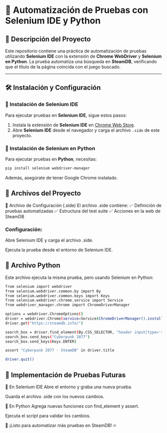 # 🚀 Automatización de Pruebas con Selenium IDE y Python

## 📌 Descripción del Proyecto
Este repositorio contiene una práctica de automatización de pruebas utilizando **Selenium IDE** con la extensión de **Chrome WebDriver** y **Selenium en Python**. La prueba automatiza una búsqueda en **SteamDB**, verificando que el título de la página coincida con el juego buscado.

---

## 🛠 Instalación y Configuración

### 🔹 Instalación de Selenium IDE
Para ejecutar pruebas en **Selenium IDE**, sigue estos pasos:

1. Instala la extensión de **Selenium IDE** en [Chrome Web Store](https://chrome.google.com/webstore/detail/selenium-ide/mooikfkahbdckldjjndioackbalphokd).
2. Abre **Selenium IDE** desde el navegador y carga el archivo `.side` de este proyecto.

### 🔹 Instalación de Selenium en Python
Para ejecutar pruebas en **Python**, necesitas:

```bash
pip install selenium webdriver-manager
```
Además, asegúrate de tener Google Chrome instalado.

## 📁 Archivos del Proyecto
📝 Archivo de Configuración (.side)
El archivo .side contiene: ✅ Definición de pruebas automatizadas
✅ Estructura del test suite
✅ Acciones en la web de SteamDB

### Configuración:

Abre Selenium IDE y carga el archivo .side.

Ejecuta la prueba desde el entorno de Selenium IDE.

## 🐍 Archivo Python
Este archivo ejecuta la misma prueba, pero usando Selenium en Python:

```bash
from selenium import webdriver
from selenium.webdriver.common.by import By
from selenium.webdriver.common.keys import Keys
from selenium.webdriver.chrome.service import Service
from webdriver_manager.chrome import ChromeDriverManager

options = webdriver.ChromeOptions()
driver = webdriver.Chrome(service=Service(ChromeDriverManager().install()), options=options)
driver.get("https://steamdb.info/")

search_box = driver.find_element(By.CSS_SELECTOR, "header input[type='search']")
search_box.send_keys("Cyberpunk 2077")
search_box.send_keys(Keys.ENTER)

assert "Cyberpunk 2077 · SteamDB" in driver.title

driver.quit()
```

## 🚀 Implementación de Pruebas Futuras
📌 En Selenium IDE
Abre el entorno y graba una nueva prueba.

Guarda el archivo .side con los nuevos cambios.

📌 En Python
Agrega nuevas funciones con find_element y assert.

Ejecuta el script para validar los cambios.

📌 ¡Listo para automatizar más pruebas en SteamDB! 🔥

